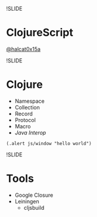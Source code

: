 !SLIDE

# ClojureScript

[@halcat0x15a](http://twitter.com/halcat0x15a)

!SLIDE

# Clojure

* Namespace
* Collection
* Record
* Protocol
* Macro
* *Java Interop*

`(.alert js/window "hello world")`

!SLIDE

# Tools

* Google Closure
* Leiningen
	* cljsbuild
